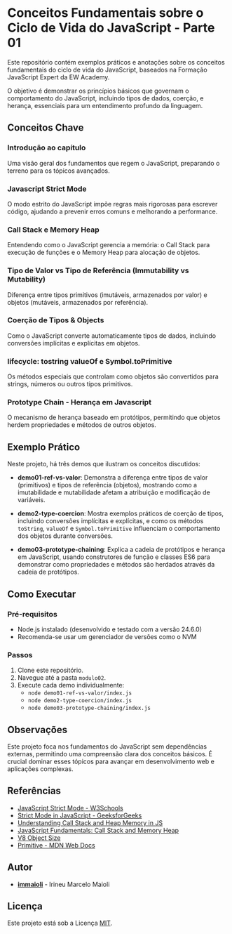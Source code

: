 # Conceitos Fundamentais sobre o Ciclo de Vida do JavaScript - Parte 01

Este repositório contém exemplos práticos e anotações sobre os conceitos fundamentais do ciclo de vida do JavaScript, baseados na Formação JavaScript Expert da EW Academy.

O objetivo é demonstrar os princípios básicos que governam o comportamento do JavaScript, incluindo tipos de dados, coerção, e herança, essenciais para um entendimento profundo da linguagem.

## Conceitos Chave

### Introdução ao capítulo
Uma visão geral dos fundamentos que regem o JavaScript, preparando o terreno para os tópicos avançados.

### Javascript Strict Mode
O modo estrito do JavaScript impõe regras mais rigorosas para escrever código, ajudando a prevenir erros comuns e melhorando a performance.

### Call Stack e Memory Heap
Entendendo como o JavaScript gerencia a memória: o Call Stack para execução de funções e o Memory Heap para alocação de objetos.

### Tipo de Valor vs Tipo de Referência (Immutability vs Mutability)
Diferença entre tipos primitivos (imutáveis, armazenados por valor) e objetos (mutáveis, armazenados por referência).

### Coerção de Tipos & Objects
Como o JavaScript converte automaticamente tipos de dados, incluindo conversões implícitas e explícitas em objetos.

### lifecycle: tostring valueOf e Symbol.toPrimitive
Os métodos especiais que controlam como objetos são convertidos para strings, números ou outros tipos primitivos.

### Prototype Chain - Herança em Javascript
O mecanismo de herança baseado em protótipos, permitindo que objetos herdem propriedades e métodos de outros objetos.

## Exemplo Prático

Neste projeto, há três demos que ilustram os conceitos discutidos:

- **demo01-ref-vs-valor**: Demonstra a diferença entre tipos de valor (primitivos) e tipos de referência (objetos), mostrando como a imutabilidade e mutabilidade afetam a atribuição e modificação de variáveis.

- **demo2-type-coercion**: Mostra exemplos práticos de coerção de tipos, incluindo conversões implícitas e explícitas, e como os métodos `toString`, `valueOf` e `Symbol.toPrimitive` influenciam o comportamento dos objetos durante conversões.

- **demo03-prototype-chaining**: Explica a cadeia de protótipos e herança em JavaScript, usando construtores de função e classes ES6 para demonstrar como propriedades e métodos são herdados através da cadeia de protótipos.

## Como Executar

### Pré-requisitos

- Node.js instalado (desenvolvido e testado com a versão 24.6.0)
- Recomenda-se usar um gerenciador de versões como o NVM

### Passos

1. Clone este repositório.
2. Navegue até a pasta `modulo02`.
3. Execute cada demo individualmente:
   - `node demo01-ref-vs-valor/index.js`
   - `node demo2-type-coercion/index.js`
   - `node demo03-prototype-chaining/index.js`

## Observações

Este projeto foca nos fundamentos do JavaScript sem dependências externas, permitindo uma compreensão clara dos conceitos básicos. É crucial dominar esses tópicos para avançar em desenvolvimento web e aplicações complexas.

## Referências

- [JavaScript Strict Mode - W3Schools](https://www.w3schools.com/js/js_strict.asp)
- [Strict Mode in JavaScript - GeeksforGeeks](https://www.geeksforgeeks.org/strict-mode-javascript/)
- [Understanding Call Stack and Heap Memory in JS](https://levelup.gitconnected.com/understanding-call-stack-and-heap-memory-in-js-e34bf8d3c3a4)
- [JavaScript Fundamentals: Call Stack and Memory Heap](https://medium.com/@allansendagi/javascript-fundamentals-call-stack-and-memory-heap-401eb8713204)
- [V8 Object Size](https://www.mattzeunert.com/2017/03/29/v8-object-size.html)
- [Primitive - MDN Web Docs](https://developer.mozilla.org/en-US/docs/Glossary/Primitive)

## Autor

- **[immaioli](https://github.com/immaioli)** - Irineu Marcelo Maioli

## Licença

Este projeto está sob a Licença [MIT](https://opensource.org/license/MIT).
